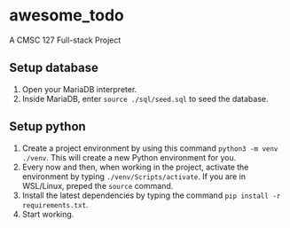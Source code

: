 # awesome_todo

A CMSC 127 Full-stack Project

## Setup database

1. Open your MariaDB interpreter.
2. Inside MariaDB, enter `source ./sql/seed.sql` to seed the database.

## Setup python

1. Create a project environment by using this command `python3 -m venv ./venv`.
   This will create a new Python environment for you.
2. Every now and then, when working in the project, activate the environment by typing
   `./venv/Scripts/activate`. If you are in WSL/Linux, preped the `source` command.
3. Install the latest dependencies by typing the command `pip install -r requirements.txt`.
4. Start working.
